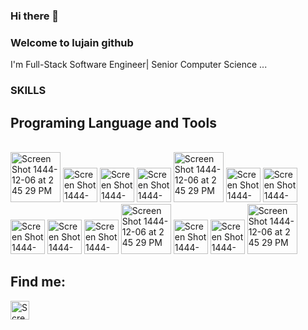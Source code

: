 ### Hi there 👋

### Welcome to lujain github

I'm Full-Stack Software Engineer| Senior Computer Science ...

### SKILLS 

## Programing Language and Tools
<br/>
<img width="80" alt="Screen Shot 1444-12-06 at 2 45 29 PM" src="https://github.com/user-attachments/assets/18316b2f-a917-4172-b37c-82a7ff89f0f6">
<img width="55" alt="Screen Shot 1444-12-06 at 2 45 29 PM" src="https://github.com/user-attachments/assets/eb500f5c-b2b4-4fbb-98c1-f61f4ffa8030">
<img width="55" alt="Screen Shot 1444-12-06 at 2 45 29 PM" src="https://github.com/user-attachments/assets/b4e14795-048b-4508-8ed1-53e88e637d82">
<img width="55" alt="Screen Shot 1444-12-06 at 2 45 29 PM" src="https://github.com/user-attachments/assets/1262c94e-f4ee-4557-b7eb-211111672fbb">
<img width="80" alt="Screen Shot 1444-12-06 at 2 45 29 PM" src="https://github.com/user-attachments/assets/b5e0a3e5-1cfe-4915-ba88-e3a4350fa4ac">
<img width="55" alt="Screen Shot 1444-12-06 at 2 45 29 PM" src="https://github.com/user-attachments/assets/308a526d-2320-452a-8fe1-29471b679d44">
<img width="55" alt="Screen Shot 1444-12-06 at 2 45 29 PM" src="https://github.com/user-attachments/assets/45e2f447-9fab-4e50-8934-74327b39de98">
<img width="55" alt="Screen Shot 1444-12-06 at 2 45 29 PM" src="https://github.com/user-attachments/assets/ecd4413d-c6cf-4bfb-8535-ed102bdfd227">
<img width="55" alt="Screen Shot 1444-12-06 at 2 45 29 PM" src="https://github.com/user-attachments/assets/0bf96908-eecf-4a50-8260-24adbafa3d5f">
<img width="55" alt="Screen Shot 1444-12-06 at 2 45 29 PM" src="https://github.com/user-attachments/assets/3e9bb3eb-6100-4133-b9e7-1e13e681ecb7">
<img width="80" alt="Screen Shot 1444-12-06 at 2 45 29 PM" src="https://github.com/user-attachments/assets/d97f1216-495d-4ba7-ac59-8ac5cb8c4057">
<img width="55" alt="Screen Shot 1444-12-06 at 2 45 29 PM" src="https://github.com/user-attachments/assets/8aad7947-3427-44bb-a5ea-132619c2beab">
<img width="55" alt="Screen Shot 1444-12-06 at 2 45 29 PM" src="https://github.com/user-attachments/assets/7f9673a7-eb28-4e23-bf07-95337ba85e78">
<img width="80" alt="Screen Shot 1444-12-06 at 2 45 29 PM" src="https://github.com/user-attachments/assets/a8a87199-7f75-4805-a99f-47ca6775c7cc">




## Find me:
<a href="https://linkedin.com/in/lujain-alshehri-1069a024a">
  <img width="30" alt="Screen Shot 1444-12-06 at 2 45 29 PM" src="https://github.com/Lujain41/Lujain41/assets/90094489/c3056aff-6fa4-4265-844c-91826b29a6f4">
</a>


